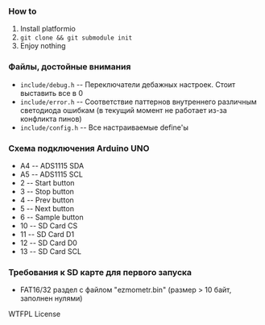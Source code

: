 ### How to
1. Install platformio
2. `git clone && git submodule init`
3. Enjoy nothing

### Файлы, достойные внимания
* `include/debug.h`  -- Переключатели дебажных настроек. Стоит выставить все в 0
* `include/error.h`  -- Соответствие паттернов внутреннего различным светодиода ошибкам (в текущий момент не работает из-за конфликта пинов)
* `include/config.h` -- Все настраиваемые define'ы

### Схема подключения Arduino UNO
* A4 -- ADS1115 SDA
* A5 -- ADS1115 SCL
* 2  -- Start button
* 3  -- Stop button
* 4  -- Prev button
* 5  -- Next button
* 6  -- Sample button
* 10 -- SD Card CS
* 11 -- SD Card D1
* 12 -- SD Card D0
* 13 -- SD Card SCL

### Требования к SD карте для первого запуска
* FAT16/32 раздел с файлом "ezmometr.bin" (размер > 10 байт, заполнен нулями)


WTFPL License